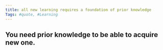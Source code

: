 ```yaml
---
title: all new learning requires a foundation of prior knowledge
Tags: #quote, #Learning
---
```


## You need prior knowledge to be able to acquire new one.
